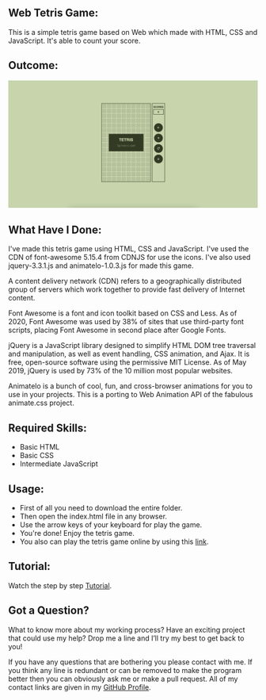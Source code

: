 ## Web Tetris Game:
This is a simple tetris game based on Web which made with HTML, CSS and JavaScript. It's able to count your score.


## Outcome:
<p align="center">
<a href="https://mdrakibulislam-zero.github.io/WebTetrisGame/" ><img width="1000px" height="auto" title="Tetris Game" alt="Tetris Game"
src="https://github.com/mdrakibulislam-zero/WebTetrisGame/blob/main/Outcome.png" /></a></p>


## What Have I Done:
I've made this tetris game using HTML, CSS and JavaScript. I've used the CDN of font-awesome 5.15.4 from CDNJS for use the icons. I've also used jquery-3.3.1.js and animatelo-1.0.3.js for made this game.  

A content delivery network (CDN) refers to a geographically distributed group of servers which work together to provide fast delivery of Internet content.

Font Awesome is a font and icon toolkit based on CSS and Less. As of 2020, Font Awesome was used by 38% of sites that use third-party font scripts, placing Font Awesome in second place after Google Fonts.

jQuery is a JavaScript library designed to simplify HTML DOM tree traversal and manipulation, as well as event handling, CSS animation, and Ajax. It is free, open-source software using the permissive MIT License. As of May 2019, jQuery is used by 73% of the 10 million most popular websites.

Animatelo is a bunch of cool, fun, and cross-browser animations for you to use in your projects. This is a porting to Web Animation API of the fabulous animate.css project.


## Required Skills:
- Basic HTML
- Basic CSS
- Intermediate JavaScript


## Usage:
- First of all you need to download the entire folder.
- Then open the index.html file in any browser.
- Use the arrow keys of your keyboard for play the game.
- You're done! Enjoy the tetris game.
- You also can play the tetris game online by using this <a href="https://mdrakibulislam-zero.github.io/WebTetrisGame/" > link</a>.


## Tutorial:
Watch the step by step <a href="#">Tutorial</a>.


## Got a Question?
What to know more about my working process? Have an exciting project that could use my help? Drop me a line and I’ll try my best to get back to you!

If you have any questions that are bothering you please contact with me. If you think any line is redundant or can be removed to make the program better then you can obviously ask me or make a pull request. All of my contact links are given in my <a href="https://github.com/mdrakibulislam-zero/"> GitHub Profile</a>.
